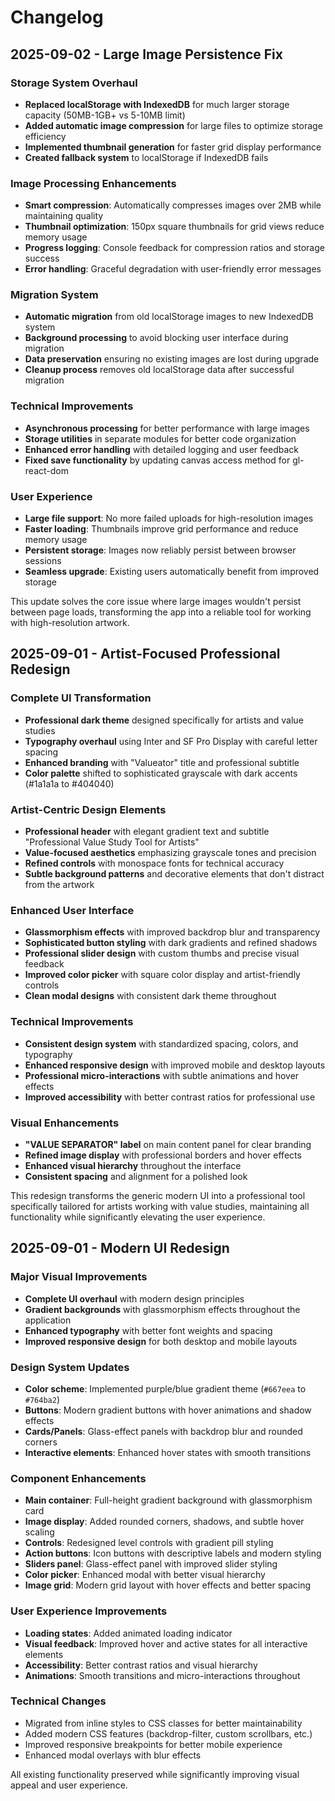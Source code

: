 # Changelog

## 2025-09-02 - Large Image Persistence Fix

### Storage System Overhaul
- **Replaced localStorage with IndexedDB** for much larger storage capacity (50MB-1GB+ vs 5-10MB limit)
- **Added automatic image compression** for large files to optimize storage efficiency
- **Implemented thumbnail generation** for faster grid display performance
- **Created fallback system** to localStorage if IndexedDB fails

### Image Processing Enhancements
- **Smart compression**: Automatically compresses images over 2MB while maintaining quality
- **Thumbnail optimization**: 150px square thumbnails for grid views reduce memory usage
- **Progress logging**: Console feedback for compression ratios and storage success
- **Error handling**: Graceful degradation with user-friendly error messages

### Migration System
- **Automatic migration** from old localStorage images to new IndexedDB system
- **Background processing** to avoid blocking user interface during migration
- **Data preservation** ensuring no existing images are lost during upgrade
- **Cleanup process** removes old localStorage data after successful migration

### Technical Improvements
- **Asynchronous processing** for better performance with large images
- **Storage utilities** in separate modules for better code organization
- **Enhanced error handling** with detailed logging and user feedback
- **Fixed save functionality** by updating canvas access method for gl-react-dom

### User Experience
- **Large file support**: No more failed uploads for high-resolution images
- **Faster loading**: Thumbnails improve grid performance and reduce memory usage
- **Persistent storage**: Images now reliably persist between browser sessions
- **Seamless upgrade**: Existing users automatically benefit from improved storage

This update solves the core issue where large images wouldn't persist between page loads, transforming the app into a reliable tool for working with high-resolution artwork.

## 2025-09-01 - Artist-Focused Professional Redesign

### Complete UI Transformation
- **Professional dark theme** designed specifically for artists and value studies
- **Typography overhaul** using Inter and SF Pro Display with careful letter spacing
- **Enhanced branding** with "Valueator" title and professional subtitle
- **Color palette** shifted to sophisticated grayscale with dark accents (#1a1a1a to #404040)

### Artist-Centric Design Elements
- **Professional header** with elegant gradient text and subtitle "Professional Value Study Tool for Artists"
- **Value-focused aesthetics** emphasizing grayscale tones and precision
- **Refined controls** with monospace fonts for technical accuracy
- **Subtle background patterns** and decorative elements that don't distract from the artwork

### Enhanced User Interface
- **Glassmorphism effects** with improved backdrop blur and transparency
- **Sophisticated button styling** with dark gradients and refined shadows
- **Professional slider design** with custom thumbs and precise visual feedback
- **Improved color picker** with square color display and artist-friendly controls
- **Clean modal designs** with consistent dark theme throughout

### Technical Improvements
- **Consistent design system** with standardized spacing, colors, and typography
- **Enhanced responsive design** with improved mobile and desktop layouts
- **Professional micro-interactions** with subtle animations and hover effects
- **Improved accessibility** with better contrast ratios for professional use

### Visual Enhancements
- **"VALUE SEPARATOR" label** on main content panel for clear branding
- **Refined image display** with professional borders and hover effects
- **Enhanced visual hierarchy** throughout the interface
- **Consistent spacing** and alignment for a polished look

This redesign transforms the generic modern UI into a professional tool specifically tailored for artists working with value studies, maintaining all functionality while significantly elevating the user experience.

## 2025-09-01 - Modern UI Redesign

### Major Visual Improvements
- **Complete UI overhaul** with modern design principles
- **Gradient backgrounds** with glassmorphism effects throughout the application
- **Enhanced typography** with better font weights and spacing
- **Improved responsive design** for both desktop and mobile layouts

### Design System Updates
- **Color scheme**: Implemented purple/blue gradient theme (`#667eea` to `#764ba2`)
- **Buttons**: Modern gradient buttons with hover animations and shadow effects
- **Cards/Panels**: Glass-effect panels with backdrop blur and rounded corners
- **Interactive elements**: Enhanced hover states with smooth transitions

### Component Enhancements
- **Main container**: Full-height gradient background with glassmorphism card
- **Image display**: Added rounded corners, shadows, and subtle hover scaling
- **Controls**: Redesigned level controls with gradient pill styling
- **Action buttons**: Icon buttons with descriptive labels and modern styling
- **Sliders panel**: Glass-effect panel with improved slider styling
- **Color picker**: Enhanced modal with better visual hierarchy
- **Image grid**: Modern grid layout with hover effects and better spacing

### User Experience Improvements
- **Loading states**: Added animated loading indicator
- **Visual feedback**: Improved hover and active states for all interactive elements
- **Accessibility**: Better contrast ratios and visual hierarchy
- **Animations**: Smooth transitions and micro-interactions throughout

### Technical Changes
- Migrated from inline styles to CSS classes for better maintainability
- Added modern CSS features (backdrop-filter, custom scrollbars, etc.)
- Improved responsive breakpoints for better mobile experience
- Enhanced modal overlays with blur effects

All existing functionality preserved while significantly improving visual appeal and user experience.